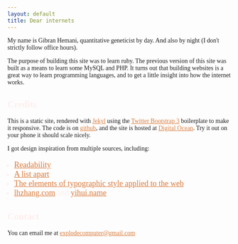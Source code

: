 ```yaml
---
layout: default
title: Dear internets
---
```


<style>

h2 {
    font-family: 'Droid Serif', serif;
    color: #ffeeee;
}

p {
    font-family: 'Crimson Text', serif;
}

ul, li, ol {
    font-family: 'Crimson Text', serif;
    font-size: 18px;
    color: #ffeeee;
}

ul {
    margin-left: 15px;
    padding-left: 0px;
}

a {
    color: #D87939;
}

a:hover {
    color: #D87939;
}

a:visited {
    color: #D87939;
}

</style>

My name is Gibran Hemani, quantitative geneticist by day. And also by night (I don't strictly follow office hours).

<!--more-->

The purpose of building this site was to learn ruby. The previous version of this site was built as a means to learn some MySQL and PHP. It turns out that building websites is a great way to learn programming languages, and to get a little insight into how the internet works. 

## Credits

This is a static site, rendered with [Jekyl][jekyl] using the [Twitter Bootstrap 3][bootstrap] boilerplate to make it responsive. The code is on [github][github], and the site is hosted at [Digital Ocean][digitalocean]. Try it out on your phone it should scale nicely.

I got design inspiration from multiple sources, including:

- [Readability][readability]
- [A list apart][alistapart]
- [The elements of typographic style applied to the web][elements]
- [lhzhang.com][lhzhang] and [yihui.name][yihui]

## Contact

You can email me at [explodecomputer@gmail.com](mailto:explodecomputer@gmail.com)




[jekyl]: http://jekyllrb.com/
[lhzhang]: http://lhzhang.com/
[yihui]: http://yihui.name/
[readability]: http://www.readability.com/
[alistapart]: http://alistapart.com/
[elements]: http://webtypography.net/
[github]: http://githib.com/explodecomputer/jekyll_site
[digitalocean]: https://www.digitalocean.com/
[bootstrap]: http://getbootstrap.com




